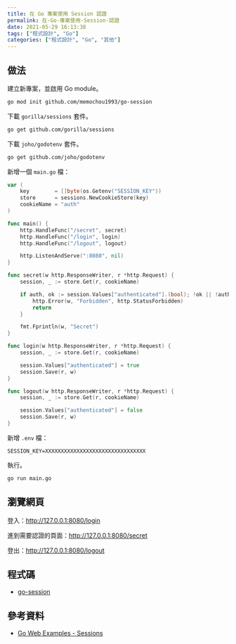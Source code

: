```yaml
---
title: 在 Go 專案使用 Session 認證
permalink: 在-Go-專案使用-Session-認證
date: 2021-05-29 16:13:38
tags: ["程式設計", "Go"]
categories: ["程式設計", "Go", "其他"]
---
```


## 做法

建立新專案，並啟用 Go module。

```BASH
go mod init github.com/memochou1993/go-session
```

下載 `gorilla/sessions` 套件。

```BASH
go get github.com/gorilla/sessions
```

下載 `joho/godotenv` 套件。

```BASH
go get github.com/joho/godotenv
```

新增一個 `main.go` 檔：

```GO
var (
	key        = []byte(os.Getenv("SESSION_KEY"))
	store      = sessions.NewCookieStore(key)
	cookieName = "auth"
)

func main() {
	http.HandleFunc("/secret", secret)
	http.HandleFunc("/login", login)
	http.HandleFunc("/logout", logout)

	http.ListenAndServe(":8080", nil)
}

func secret(w http.ResponseWriter, r *http.Request) {
	session, _ := store.Get(r, cookieName)

	if auth, ok := session.Values["authenticated"].(bool); !ok || !auth {
		http.Error(w, "Forbidden", http.StatusForbidden)
		return
	}

	fmt.Fprintln(w, "Secret")
}

func login(w http.ResponseWriter, r *http.Request) {
	session, _ := store.Get(r, cookieName)

	session.Values["authenticated"] = true
	session.Save(r, w)
}

func logout(w http.ResponseWriter, r *http.Request) {
	session, _ := store.Get(r, cookieName)

	session.Values["authenticated"] = false
	session.Save(r, w)
}
```

新增 `.env` 檔：

```ENV
SESSION_KEY=XXXXXXXXXXXXXXXXXXXXXXXXXXXXXXXX
```

執行。

```BASH
go run main.go
```

## 瀏覽網頁

登入：<http://127.0.0.1:8080/login>

進到需要認證的頁面：<http://127.0.0.1:8080/secret>

登出：<http://127.0.0.1:8080/logout>

## 程式碼

- [go-session](https://github.com/memochou1993/go-session)

## 參考資料

- [Go Web Examples - Sessions](https://gowebexamples.com/sessions/)
